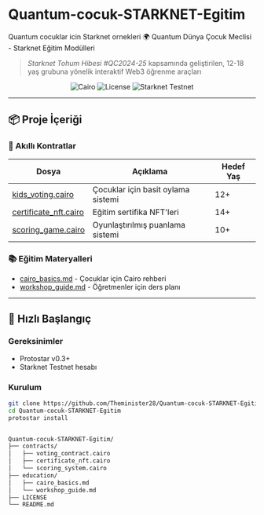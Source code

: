 # Quantum-cocuk-STARKNET-Egitim
Quantum cocuklar icin Starknet ornekleri
🌍 Quantum Dünya Çocuk Meclisi - Starknet Eğitim Modülleri

> *Starknet Tohum Hibesi #QC2024-25* kapsamında geliştirilen, 12-18 yaş grubuna yönelik interaktif Web3 öğrenme araçları

<div align="center">
  <img src="https://img.shields.io/badge/Made%20with-Cairo-9cf" alt="Cairo">
  <img src="https://img.shields.io/badge/License-Apache%202.0-blue" alt="License">
  <img src="https://img.shields.io/badge/Starknet-Testnet-orange" alt="Starknet Testnet">
</div>

---

## 📦 Proje İçeriği

### 🧩 Akıllı Kontratlar
| Dosya | Açıklama | Hedef Yaş |
|-------|----------|-----------|
| [kids_voting.cairo](contracts/kids_voting.cairo) | Çocuklar için basit oylama sistemi | 12+ |
| [certificate_nft.cairo](contracts/certificate_nft.cairo) | Eğitim sertifika NFT'leri | 14+ |
| [scoring_game.cairo](contracts/scoring_game.cairo) | Oyunlaştırılmış puanlama sistemi | 10+ |

### 📚 Eğitim Materyalleri
- [cairo_basics.md](education/cairo_basics.md) - Çocuklar için Cairo rehberi
- [workshop_guide.md](education/workshop_guide.md) - Öğretmenler için ders planı

---

## 🚀 Hızlı Başlangıç

### Gereksinimler
- Protostar v0.3+
- Starknet Testnet hesabı

### Kurulum
```bash
git clone https://github.com/Theminister28/Quantum-cocuk-STARKNET-Egitim.git
cd Quantum-cocuk-STARKNET-Egitim
protostar install


Quantum-cocuk-STARKNET-Egitim/
├── contracts/
│   ├── voting_contract.cairo
│   ├── certificate_nft.cairo
│   └── scoring_system.cairo
├── education/
│   ├── cairo_basics.md
│   └── workshop_guide.md
├── LICENSE
└── README.md 
